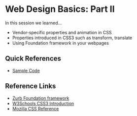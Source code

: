 # Web Design Basics: Part II

In this session we learned...
- Vendor-specific properties and animation in CSS
- Properties introduced in CSS3 such as transform, translate
- Using Foundation framework in your webpages

## Quick References
- [Sample Code](https://github.com/np-overflow/2015-sessions/tree/master/01%20--%20Basic%20Web%20Design/01.4%20Sample%20Code/Demo)

## Reference Links
- [Zurb Foundation framework](http://foundation.zurb.com)
- [W3Schools CSS3 Introduction](http://www.w3schools.com/css/css3_intro.asp)
- [Mozilla CSS Reference](https://developer.mozilla.org/en-US/docs/Web/CSS)
